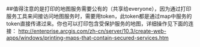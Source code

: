 ##值得注意的是打印的地图服务需要公有的（共享给everyone），因为通过打印服务工具来间接访问地图服务时，需要用token，此token都是通过map中服务的token直接传递过来。你也可以打印包含受保护服务的地图，详细操作见下面的连接：
http://enterprise.arcgis.com/zh-cn/server/10.3/create-web-apps/windows/printing-maps-that-contain-secured-services.htm
